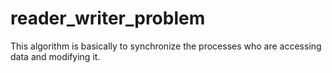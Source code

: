 # reader_writer_problem
This algorithm is basically to synchronize the processes who are accessing data and modifying it.
